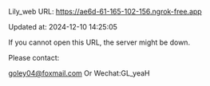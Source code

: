 Lily_web URL: https://ae6d-61-165-102-156.ngrok-free.app

Updated at: 2024-12-10 14:25:05

If you cannot open this URL, the server might be down.

Please contact: 

goley04@foxmail.com Or Wechat:GL_yeaH